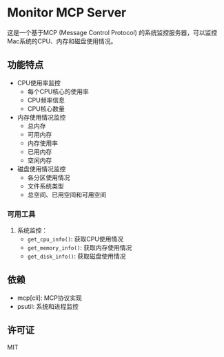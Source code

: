 # Monitor MCP Server

这是一个基于MCP (Message Control Protocol) 的系统监控服务器，可以监控Mac系统的CPU、内存和磁盘使用情况。

## 功能特点

- CPU使用率监控
  - 每个CPU核心的使用率
  - CPU频率信息
  - CPU核心数量
- 内存使用情况监控
  - 总内存
  - 可用内存
  - 内存使用率
  - 已用内存
  - 空闲内存
- 磁盘使用情况监控
  - 各分区使用情况
  - 文件系统类型
  - 总空间、已用空间和可用空间


### 可用工具

1. 系统监控：
   - `get_cpu_info()`: 获取CPU使用情况
   - `get_memory_info()`: 获取内存使用情况
   - `get_disk_info()`: 获取磁盘使用情况


## 依赖

- mcp[cli]: MCP协议实现
- psutil: 系统和进程监控

## 许可证

MIT